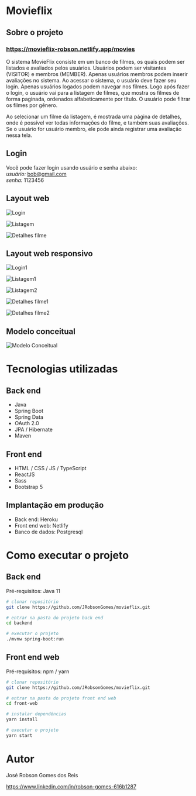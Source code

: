 # Movieflix

## Sobre o projeto

### https://movieflix-robson.netlify.app/movies

O sistema MovieFlix consiste em um banco de filmes, os quais podem ser listados e avaliados
pelos usuários. Usuários podem ser visitantes (VISITOR) e membros (MEMBER). Apenas
usuários membros podem inserir avaliações no sistema.
Ao acessar o sistema, o usuário deve fazer seu login. Apenas usuários logados podem navegar
nos filmes. Logo após fazer o login, o usuário vai para a listagem de filmes, que mostra os
filmes de forma paginada, ordenados alfabeticamente por título. O usuário pode filtrar os filmes
por gênero.

Ao selecionar um filme da listagem, é mostrada uma página de detalhes, onde é possível ver
todas informações do filme, e também suas avaliações. Se o usuário for usuário membro, ele
pode ainda registrar uma avaliação nessa tela.

## Login
Você pode fazer login usando usuário e senha abaixo:  
*usuário:* bob@gmail.com  
*senha:* 1123456  

## Layout web
![Login](https://github.com/JRobsonGomes/movieflix/blob/main/front-web/public/Login.JPG)

![Listagem](https://github.com/JRobsonGomes/movieflix/blob/main/front-web/public/Listagem.JPG)

![Detalhes filme](https://github.com/JRobsonGomes/movieflix/blob/main/front-web/public/Detalhes-filme.JPG)

## Layout web responsivo
![Login1](https://github.com/JRobsonGomes/movieflix/blob/main/front-web/public/Login-responsivo.JPG)


![Listagem1](https://github.com/JRobsonGomes/movieflix/blob/main/front-web/public/Listagem-responsiva-01.JPG)

![Listagem2](https://github.com/JRobsonGomes/movieflix/blob/main/front-web/public/Listagem-responsiva-02.JPG)

![Detalhes filme1](https://github.com/JRobsonGomes/movieflix/blob/main/front-web/public/Detalhes-filme-responsivo-01.JPG)

![Detalhes filme2](https://github.com/JRobsonGomes/movieflix/blob/main/front-web/public/Detalhes-filme-responsivo-02.JPG)

## Modelo conceitual
![Modelo Conceitual](https://github.com/JRobsonGomes/movieflix/blob/main/front-web/public/Modelo-conceitual.JPG)

# Tecnologias utilizadas
## Back end
- Java
- Spring Boot
- Spring Data
- OAuth 2.0
- JPA / Hibernate
- Maven
## Front end
- HTML / CSS / JS / TypeScript
- ReactJS
- Sass
- Bootstrap 5

## Implantação em produção
- Back end: Heroku
- Front end web: Netlify
- Banco de dados: Postgresql

# Como executar o projeto

## Back end
Pré-requisitos: Java 11

```bash
# clonar repositório
git clone https://github.com/JRobsonGomes/movieflix.git

# entrar na pasta do projeto back end
cd backend

# executar o projeto
./mvnw spring-boot:run
```

## Front end web
Pré-requisitos: npm / yarn

```bash
# clonar repositório
git clone https://github.com/JRobsonGomes/movieflix.git

# entrar na pasta do projeto front end web
cd front-web

# instalar dependências
yarn install

# executar o projeto
yarn start
```

# Autor

José Robson Gomes dos Reis

https://www.linkedin.com/in/robson-gomes-616b1287